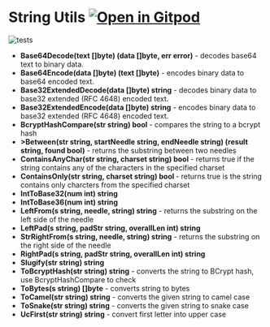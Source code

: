 # String Utils <a href="https://gitpod.io/#https://github.com/gouniverse/strutils" style="float:right:"><img src="https://gitpod.io/button/open-in-gitpod.svg" alt="Open in Gitpod" loading="lazy"></a>

![tests](https://github.com/gouniverse/strutils/workflows/tests/badge.svg)

- <b>Base64Decode(text []byte) (data []byte, err error)</b> - decodes base64 text to binary data.
- <b>Base64Encode(data []byte) (text []byte)</b> -  encodes binary data to base64 encoded text.
- <b>Base32ExtendedDecode(data []byte) string</b> -  decodes binary data to base32 extended (RFC 4648) encoded text.
- <b>Base32ExtendedEncode(data []byte) string</b> -  encodes binary data to base32 extended (RFC 4648) encoded text.
- <b>BcryptHashCompare(str string) bool</b> - compares the string to a bcrypt hash
- <b>>Between(str string, startNeedle string, endNeedle string) (result string, found bool)</b> - returns the substring between two needles
- <b>ContainsAnyChar(str string, charset string) bool</b> - returns true if the string contains any of the characters in the specified charset
- <b>ContainsOnly(str string, charset string) bool </b> - returns true is the string contains only charcters from the specified charset
- <b>IntToBase32(num int) string</b>
- <b>IntToBase36(num int) string</b>
- <b>LeftFrom(s string, needle, string) string</b> - returns the substring on the left side of the needle
- <b>LeftPad(s string, padStr string, overallLen int) string</b>
- <b>StrRightFrom(s string, needle, string) string</b> - returns the substring on the right side of the needle
- <b>RightPad(s string, padStr string, overallLen int) string</b>
- <b>Slugify(str string) string</b>
- <b>ToBcryptHash(str string) string</b> - converts the string to BCrypt hash, use BcryptHashCompare to check
- <b>ToBytes(s string) []byte</b> - converts string to bytes
- <b>ToCamel(str string) string</b> - converts the given string to camel case
- <b>ToSnake(str string) string</b> - converts the given string to snake case
- <b>UcFirst(str string) string</b> - convert first letter into upper case
